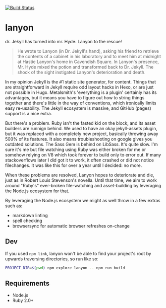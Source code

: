 [![Build Status](https://travis-ci.org/kvz/lanyon.svg?branch=master)](https://travis-ci.org/kvz/lanyon)

# lanyon
dr. Jekyll has turned into mr. Hyde. Lanyon to the rescue!

> He wrote to Lanyon (in Dr. Jekyll's hand), asking his friend to retrieve the contents of a cabinet in his laboratory and to meet him at midnight at Hastie Lanyon's home in Cavendish Square. In Lanyon's presence, Mr. Hyde mixed the potion and transformed back to Dr. Jekyll. The shock of the sight instigated Lanyon's deterioration and death.

In my opinion Jekyll is the #1 static site generator, for content. Things that are straightforward in Jekyll require odd layout hacks in Hexo, or are just not possible in Hugo. Metalsmith's 'everything is a plugin' certainly has its advantages, but it means you have to figure out how to string things together and there's little in the way of conventions, which ironically limits easy re-usability. The Jekyll ecosystem is massive, and GitHub (pages) support is a nice extra.

But there's a problem. Ruby isn't the fasted kid on the block, and its asset builders are runnign behind. We used to have an okay jekyll-assets plugin, but it was replaced with a completely new project, basically throwing away 500% of its features. It also means troubleshooting on google gives you outdated solutions. The Sass Gem is behind on LibSass. It's quite slow. I'm sure it's me but file watching using Ruby was either broken for me or somehow relying on V8 which took forever to build only to error out. If many stackoverflows later I did got it to work, it often crashed or did not notice filechanges. It was like this for over a year until I decided: no more.

When these problems are resolved, Lanyon hopes to deteriorate and die, just as in Robert Louis Stevenson's novella. Until that time, we aim to work around "Ruby's" ever-broken file-watching and asset-building by leveraging the Node.js ecosystem for that. 

By leveraging the Node.js ecosystem we might as well throw in a few extras such as:

- markdown linting
- spell checking
- browsersync for automatic browser refreshes on-change


## Dev

If you used `npm link`, lanyon won't be able to find your project's root by upwards traversing directories, so
run like so:

```bash
PROJECT_DIR=$(pwd) npm explore lanyon -- npm run build
```

## Requirements

- Node.js
- Ruby 2.0+
